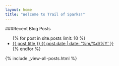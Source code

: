 ```yaml
---
layout: home
title: "Welcome to Trail of Sparks!"
---
```


###Recent Blog Posts
<ul>
  {% for post in site.posts limit: 10 %}  
    <li><a href="{{ site.url }}{{ post.url }}">{{ post.title }} {{ post.date | date: '%m/%d/%Y' }}</a></li>
  {% endfor %}
</ul>

{% include _view-all-posts.html %}
